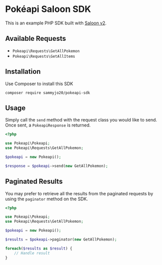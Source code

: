# Pokéapi Saloon SDK

This is an example PHP SDK built with [Saloon v2](https://sammyjo20/saloon). 

## Available Requests
- `Pokeapi\Requests\GetAllPokemon`
- `Pokeapi\Requests\GetAllItems`

## Installation

Use Composer to install this SDK

```
composer require sammyjo20/pokeapi-sdk
```

## Usage

Simply call the `send` method with the request class you would like to send. Once sent, a `PokeapiResponse` is returned.

```php
<?php

use Pokeapi\Pokeapi;
use Pokeapi\Requests\GetAllPokemon;

$pokeapi = new Pokeapi();

$response = $pokeapi->send(new GetAllPokemon);
```

## Paginated Results
You may prefer to retrieve all the results from the paginated requests by using the `paginator` method on the SDK.

```php
<?php

use Pokeapi\Pokeapi;
use Pokeapi\Requests\GetAllPokemon;

$pokeapi = new Pokeapi();

$results = $pokeapi->paginator(new GetAllPokemon);

foreach($results as $result) {
    // Handle result
}
```
